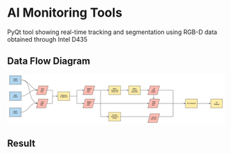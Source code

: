# AI Monitoring Tools

PyQt tool showing real-time tracking and segmentation using RGB-D data obtained through Intel D435

## Data Flow Diagram
  
![data-flow-diagram](docs/data-flow-diagram.png)

## Result

